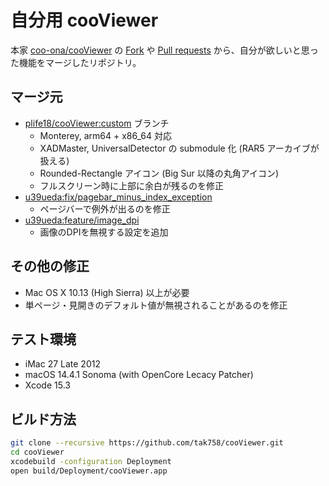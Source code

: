 # 自分用 cooViewer

本家 [coo-ona/cooViewer](https://github.com/coo-ona/cooViewer) の [Fork](https://github.com/coo-ona/cooViewer/forks?include=active&page=1&period=&sort_by=stargazer_counts) や [Pull requests](https://github.com/coo-ona/cooViewer/pulls) から、自分が欲しいと思った機能をマージしたリポジトリ。


## マージ元

-   [plife18/cooViewer:custom](https://github.com/plife18/cooViewer/tree/custom) ブランチ
    -   Monterey, arm64 + x86\_64 対応
    -   XADMaster, UniversalDetector の submodule 化 (RAR5 アーカイブが扱える)
    -   Rounded-Rectangle アイコン (Big Sur 以降の丸角アイコン)
    -   フルスクリーン時に上部に余白が残るのを修正
-   [u39ueda:fix/pagebar\_minus\_index\_exception](https://github.com/u39ueda/cooViewer/tree/fix/pagebar_minus_index_exception)
    -   ページバーで例外が出るのを修正
-   [u39ueda:feature/image\_dpi](https://github.com/u39ueda/cooViewer/tree/feature/image_dpi)
    -   画像のDPIを無視する設定を追加


## その他の修正

-   Mac OS X 10.13 (High Sierra) 以上が必要
-   単ページ・見開きのデフォルト値が無視されることがあるのを修正


## テスト環境

-   iMac 27 Late 2012
-   macOS 14.4.1 Sonoma (with OpenCore Lecacy Patcher)
-   Xcode 15.3


## ビルド方法

```sh
git clone --recursive https://github.com/tak758/cooViewer.git
cd cooViewer
xcodebuild -configuration Deployment
open build/Deployment/cooViewer.app
```
